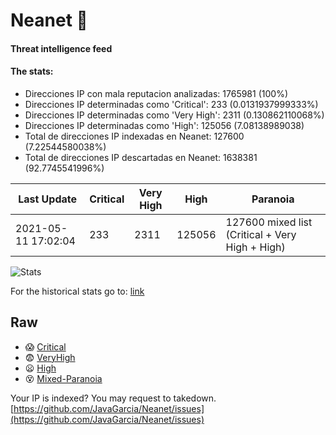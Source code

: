 # Neanet :hocho:
#### Threat intelligence feed
#### The stats:

- Direcciones IP con mala reputacion analizadas: 1765981 (100%)
- Direcciones IP determinadas como 'Critical':  233 (0.0131937999333%)
- Direcciones IP determinadas como 'Very High':  2311 (0.130862110068%)
- Direcciones IP determinadas como 'High':  125056 (7.08138989038)
- Total de direcciones IP indexadas en Neanet:  127600 (7.22544580038%)
- Total de direcciones IP descartadas en Neanet:  1638381 (92.7745541996%)

| Last Update | Critical | Very High | High | Paranoia |
| --- | --- | --- | --- | --- |
| 2021-05-11 17:02:04 | 233 | 2311 | 125056 | 127600 mixed list (Critical + Very High + High)|

![Stats](https://docs.google.com/spreadsheets/d/e/2PACX-1vSnaNMIXVabIpDJjufMlzH7poXnshF3mgd8Is1g9ytUEzVsP5my4Trn8f-xkoLLQ38xpL3HtmUexLo6/pubchart?oid=501124687&format=image)

For the historical stats go to: [link](/stats.csv)
## Raw
- :scream: [Critical](https://raw.githubusercontent.com/JavaGarcia/Neanet/master/blacklists/neanet_critical.txt)
- :fearful: [VeryHigh](https://raw.githubusercontent.com/JavaGarcia/Neanet/master/blacklists/neanet_veryHigh.txtt)
- :frowning: [High](https://raw.githubusercontent.com/JavaGarcia/Neanet/master/blacklists/neanet_high.txt)
- :dizzy_face: [Mixed-Paranoia](https://raw.githubusercontent.com/JavaGarcia/Neanet/master/blacklists/neanet_all.txt)


Your IP is indexed? You may request to takedown. [https://github.com/JavaGarcia/Neanet/issues](https://github.com/JavaGarcia/Neanet/issues)




















































































































































































































































































































































































































































































































































































































































































































































































































































































































































































































































































































































































































































































































































































































































































































































































































































































































































































































































































































































































































































































































































































































































































































































































































































































































































































































































































































































































































































































































































































































































































































































































































































































































































































































































































































































































































































































































































































































































































































































































































































































































































































































































































































































































































































































































































































































































































































































































































































































































































































































































































































































































































































































































































































































































































































































































































































































































































































































































































































































































































































































































































































































































































































































































































































































